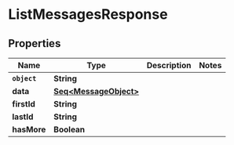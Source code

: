 

# ListMessagesResponse


## Properties

Name | Type | Description | Notes
------------ | ------------- | ------------- | -------------
**`object`** | **String** |  | 
**data** | [**Seq&lt;MessageObject&gt;**](MessageObject.md) |  | 
**firstId** | **String** |  | 
**lastId** | **String** |  | 
**hasMore** | **Boolean** |  | 



